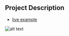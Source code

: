 ## Project Description

* [live example](https://partybrasil.github.io/website-templates/startbootstrap-sb-admin-1.0.2)

![alt text](https://github.com/learning-zone/website-templates/blob/master/assets/startbootstrap-sb-admin-1.0.2.png "startbootstrap-sb-admin-1.0.2")
